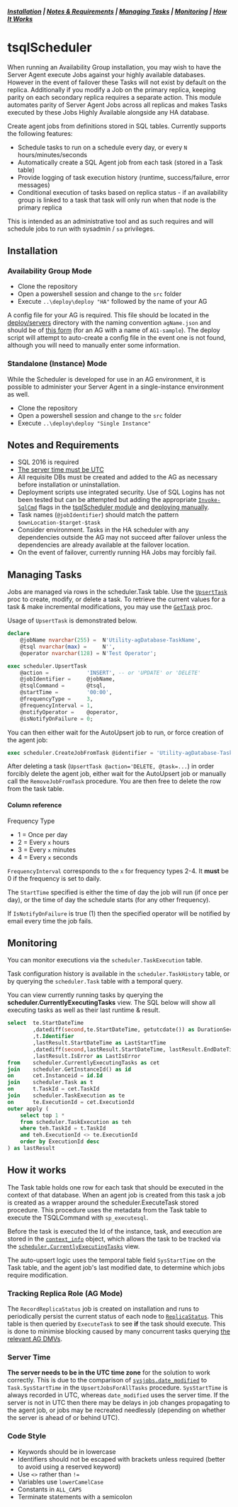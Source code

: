 ##### [Installation](#installation) | [Notes & Requirements](#notes-and-requirements) | [Managing Tasks](#managing-tasks) | [Monitoring](#monitoring) | [How It Works](#how-it-works)

# tsqlScheduler

When running an Availability Group installation, you may wish to have the Server Agent execute Jobs against your highly available databases. However in the event of failover these Tasks will not exist by default on the replica. Additionally if you modify a Job on the primary replica, keeping parity on each secondary replica requires a separate action. This module automates parity of Server Agent Jobs across all replicas and makes Tasks executed by these Jobs Highly Available alongside any HA database.  

Create agent jobs from definitions stored in SQL tables.  Currently supports the following features:

- Schedule tasks to run on a schedule every day, or every `N` hours/minutes/seconds
- Automatically create a SQL Agent job from each task (stored in a Task table)
- Provide logging of task execution history (runtime, success/failure, error messages)
- Conditional execution of tasks based on replica status - if an availability group is linked to a task that task will only run when that node is the primary replica

This is intended as an administrative tool and as such requires and will schedule jobs to run with sysadmin / `sa` privileges.

## Installation

### Availability Group Mode

- Clone the repository
- Open a powershell session and change to the `src` folder
- Execute `..\deploy\deploy "HA"` followed by the name of your AG

A config file for your AG is required. This file should be located in the [deploy/servers](deploy/servers) directory with the naming convention `agName.json` and should be of [this form](deploy/servers/AG1-sample.json) (for an AG with a name of `AG1-sample`). The deploy script will attempt to auto-create a config file in the event one is not found, although you will need to manually enter some information. 

### Standalone (Instance) Mode

While the Scheduler is developed for use in an AG environment, it is possible to administer your Server Agent in a single-instance environment as well.  

- Clone the repository
- Open a powershell session and change to the `src` folder
- Execute `..\deploy\deploy "Single Instance"` 

## Notes and Requirements

- SQL 2016 is required
- [The server time must be UTC](#server-time)
- All requisite DBs must be created and added to the AG as necessary before installation or uninstallation.  
- Deployment scripts use integrated security.  Use of SQL Logins has not been tested but can be attempted but adding the appropriate [`Invoke-SqlCmd`][invoke-sqlcmd - BOL] flags in the [tsqlScheduler module](src/Modulers/tsqlScheduler/tsqlScheduler.psm1) and [deploying manually](deploy/README.md).
- Task names (`@jobIdentifier`) should match the pattern `$ownLocation-$target-$task`
- Consider environment. Tasks in the HA scheduler with any dependencies outside the AG may not succeed after failover unless the dependencies are already available at the failover location.
- On the event of failover, currently running HA Jobs may forcibly fail.  

## Managing Tasks

Jobs are managed via rows in the scheduler.Task table. Use the [`UpsertTask`](src/Procedures/UpsertTask.sql) proc to create, modify, or delete a task. To retrieve the current values for a task & make incremental modifications, you may use the [`GetTask`](src/Procedures/GetTask.sql) proc.

Usage of `UpsertTask` is demonstrated below.

```sql
declare 
	@jobName nvarchar(255) =  N'Utility-agDatabase-TaskName',
	@tsql nvarchar(max) =     N'',
	@operator nvarchar(128) = N'Test Operator'; 

exec scheduler.UpsertTask
    @action =            'INSERT', -- or 'UPDATE' or 'DELETE'
    @jobIdentifier =     @jobName, 
    @tsqlCommand =       @tsql, 
    @startTime =         '00:00', 
    @frequencyType =     3, 
    @frequencyInterval = 1, 
    @notifyOperator =    @operator, 
    @isNotifyOnFailure = 0;
```

You can then either wait for the AutoUpsert job to run, or force creation of the agent job:

```sql
exec scheduler.CreateJobFromTask @identifier = 'Utility-agDatabase-TaskName'
```

After deleting a task (`UpsertTask @action='DELETE, @task=...`) in order forcibly delete the agent job, either wait for the AutoUpsert job or manually call the `RemoveJobFromTask` procedure. You are then free to delete the row from the task table.

#### Column reference

Frequency Type
- 1 = Once per day
- 2 = Every `x` hours
- 3 = Every `x` minutes
- 4 = Every `x` seconds

`FrequencyInterval` corresponds to the `x` for frequency types 2-4. It **must** be 0 if the frequency is set to daily.

The `StartTime` specified is either the time of day the job will run (if once per day), or the time of day the schedule starts (for any other frequency).

If `IsNotifyOnFailure` is true (1) then the specified operator will be notified by email every time the job fails.

## Monitoring

You can monitor executions via the `scheduler.TaskExecution` table.  

Task configuration history is available in the `scheduler.TaskHistory` table, or by querying the `scheduler.Task` table with a temporal query.

You can view currently running tasks by querying the **scheduler.CurrentlyExecutingTasks** view.  The SQL below will show all executing tasks as well as their last runtime & result.

```sql
select	te.StartDateTime
		,datediff(second,te.StartDateTime, getutcdate()) as DurationSeconds
		,t.Identifier
		,lastResult.StartDateTime as LastStartTime
		,datediff(second,lastResult.StartDateTime, lastResult.EndDateTime) as LastDurationSeconds
		,lastResult.IsError as LastIsError
from	scheduler.CurrentlyExecutingTasks as cet
join    scheduler.GetInstanceId() as id
on      cet.Instanceid = id.Id
join	scheduler.Task as t
on		t.TaskId = cet.TaskId
join	scheduler.TaskExecution as te
on		te.ExecutionId = cet.ExecutionId
outer apply (
	select top 1 *
	from scheduler.TaskExecution as teh
	where teh.TaskId = t.TaskId
	and teh.ExecutionId <> te.ExecutionId
	order by ExecutionId desc
) as lastResult
```

## How it works

The Task table holds one row for each task that should be executed in the context of that database.  When an agent job is created from this task a job is created as a wrapper around the scheduler.ExecuteTask stored procedure.  This procedure uses the metadata from the Task table to execute the TSQLCommand with `sp_executesql`.

Before the task is executed the Id of the instance, task, and execution are stored in the [`context_info`][context_info - BOL] object, which allows the task to be tracked via the [`scheduler.CurrentlyExecutingTasks`](crs/Views/CurrentlyExecutingTasks.sql) view.

The auto-upsert logic uses the temporal table field `SysStartTime` on the Task table, and the agent job's last modified date, to determine which jobs require modification.

### Tracking Replica Role (AG Mode)

The `RecordReplicaStatus` job is created on installation and runs to periodically persist the current status of each node to [`ReplicaStatus`](src/Tables/ReplicaStatus.sql).  This table is then queried by `ExecuteTask` to see **if** the task should execute.  This is done to minimise blocking caused by many concurrent tasks querying [the relevant AG DMVs](src/Procedures/UpdateReplicaStatus.sql).

### Server Time

**The server needs to be in the UTC time zone** for the solution to work correctly.  This is due to the comparison of [`sysjobs.date_modified`][sysjobs - BOL] to `Task.SysStartTime` in the `UpsertJobsForAllTasks` procedure.  `SysStartTime` is always recorded in UTC, whereas `date_modified` uses the server time.  If the server is not in UTC then there may be delays in job changes propagating to the agent job, or jobs may be recreated needlessly (depending on whether the server is ahead of or behind UTC).

### Code Style

- Keywords should be in lowercase
- Identifiers should not be escaped with brackets unless required (better to avoid using a reserved keyword)
- Use `<>` rather than `!=`
- Variables use `lowerCamelCase`
- Constants in `ALL_CAPS`
- Terminate statements with a semicolon

[sysjobs - BOL]: https://docs.microsoft.com/en-us/sql/relational-databases/system-tables/dbo-sysjobs-transact-sql
[context_info - BOL]: https://docs.microsoft.com/en-us/sql/t-sql/functions/context-info-transact-sql
[invoke-sqlcmd - BOL]: https://docs.microsoft.com/en-us/sql/powershell/invoke-sqlcmd-cmdlet